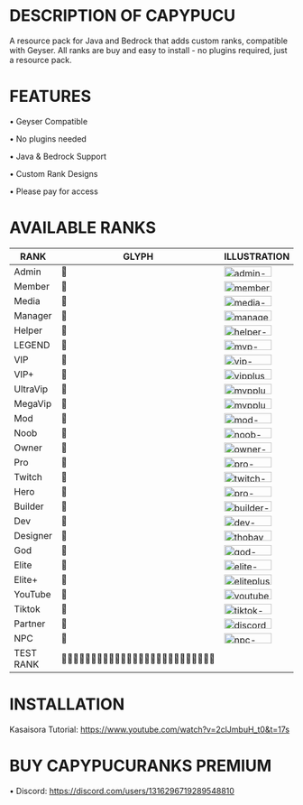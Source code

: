 # DESCRIPTION OF CAPYPUCU 
A resource pack for Java and Bedrock that adds custom ranks, compatible with Geyser. All ranks are buy and easy to install - no plugins required, just a resource pack.

# FEATURES 
• Geyser Compatible

• No plugins needed

• Java & Bedrock Support

• Custom Rank Designs

• Please pay for access 

# AVAILABLE RANKS

| RANK   | GLYPH | ILLUSTRATION| 
|--------|-------|-------------|
| Admin      |  |<img width="84" height="18" alt="admin-seav" src="https://github.com/user-attachments/assets/8cf77d2c-729b-4b10-9cdc-ad97c2550db3" />|
| Member     |  |<img width="84" height="18" alt="member-seav" src="https://github.com/user-attachments/assets/d5989c26-96b8-4543-a3c5-d59f99bcfe40" />|
| Media      |  |<img width="84" height="18" alt="media-seav" src="https://github.com/user-attachments/assets/f6b1136b-be88-4be7-a3f8-c84840bcf273" />|
| Manager    |  |<img width="84" height="18" alt="manager-seav" src="https://github.com/user-attachments/assets/ee14c01d-e31c-418e-8f2f-97aa1778cc4f" />|
| Helper     |  |<img width="84" height="18" alt="helper-seav" src="https://github.com/user-attachments/assets/d59b8ba4-fab7-458d-9920-b4398ec2a022" />|
| LEGEND     |  |<img width="84" height="18" alt="mvp-seav" src="https://github.com/user-attachments/assets/a38650f3-d047-4670-b769-a80bcc7b299e" />|
| VIP        |  |<img width="84" height="18" alt="vip-seav" src="https://github.com/user-attachments/assets/f78d0675-549b-4fa9-a225-dc9a6823e185" />|
| VIP+       |  |<img width="84" height="18" alt="vipplus-seav" src="https://github.com/user-attachments/assets/f5870a55-59c5-441f-970c-3eac80ea0c88" />|
| UltraVip   |  |<img width="84" height="18" alt="mvpplus-seav" src="https://github.com/user-attachments/assets/7ff100a8-02a0-4114-bc13-eaaf0bd13611" />|
| MegaVip    |  |<img width="84" height="18" alt="mvpplusplus-seav" src="https://github.com/user-attachments/assets/e047f1b3-c583-4d9f-8e72-e3f5f7ac1efb"/>|
| Mod        |  |<img width="84" height="18" alt="mod-seav" src="https://github.com/user-attachments/assets/24d7e9f9-53ce-4393-ad36-886fd89db90b" />|
| Noob       |  |<img width="84" height="18" alt="noob-saev" src="https://github.com/user-attachments/assets/579fa785-2c3c-4e1b-8dfa-7989e9fb7b8f" />|
| Owner      |  |<img width="84" height="18" alt="owner-seav" src="https://github.com/user-attachments/assets/d1679ac2-4233-4a7a-adf3-31d3afed0453" />|
| Pro        |  |<img width="84" height="18" alt="pro-seav" src="https://github.com/user-attachments/assets/4c74aac9-e95c-4efe-8e6b-93563cfe1b65" />|
| Twitch     |  |<img width="84" height="18" alt="twitch-seav" src="https://github.com/user-attachments/assets/2c7f4fca-d30f-42a6-b972-6a056c2214ea" />|
| Hero       |  |<img width="84" height="18" alt="pro-seav" src="https://github.com/user-attachments/assets/4ebeb0fb-0dac-45ef-821f-082f2f96397d" />|
| Builder    |  |<img width="84" height="18" alt="builder-seav" src="https://github.com/user-attachments/assets/98a351c5-2de5-4ebb-a032-1698034d3a0d" />|
| Dev        |  |<img width="84" height="18" alt="dev-seav" src="https://github.com/user-attachments/assets/4557837e-5a98-4de1-9691-a7194e6a4257" />|
| Designer   |  |<img width="84" height="18" alt="thobaymau-seav" src="https://github.com/user-attachments/assets/7e14b099-c50c-4e15-903f-f2ba63b4dbfc" />|
| God        |  |<img width="84" height="18" alt="god-seav" src="https://github.com/user-attachments/assets/f40a5d27-cbd8-4862-9114-c33521d61fc8" />|
| Elite      |  |<img width="84" height="18" alt="elite-seav" src="https://github.com/user-attachments/assets/a1edda37-aef6-4004-94f5-e2c70fb7e026" />|
| Elite+     |  |<img width="84" height="18" alt="eliteplus-seav" src="https://github.com/user-attachments/assets/1b348e6b-1e35-45b1-80e4-c78462b52c24" />|
| YouTube    |  |<img width="84" height="18" alt="youtube-seav" src="https://github.com/user-attachments/assets/ab938574-695c-4ecf-abcb-9803e6b56c7b" />|
| Tiktok     |  |<img width="84" height="18" alt="tiktok-seav" src="https://github.com/user-attachments/assets/49cfaf81-d78f-4de6-87bd-3341de3dd429" />|
| Partner    |  |<img width="84" height="18" alt="discord-seav" src="https://github.com/user-attachments/assets/83e25718-ecab-4459-a58d-20fd5aa9d505" />|
| NPC        |  |<img width="84" height="18" alt="npc-seav" src="https://github.com/user-attachments/assets/5a38dd0c-7eee-46e6-acfe-4b10b56722e1" />|
|TEST RANK   | ||

# INSTALLATION
Kasaisora Tutorial: https://www.youtube.com/watch?v=2clJmbuH_t0&t=17s

# BUY CAPYPUCURANKS PREMIUM
• Discord: https://discord.com/users/1316296719289548810



